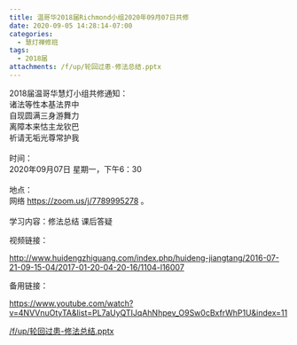```yaml
---
title: 温哥华2018届Richmond小组2020年09月07日共修
date: 2020-09-05 14:28:14-07:00
categories:
  - 慧灯禅修班
tags:
  - 2018届
attachments: /f/up/轮回过患-修法总结.pptx
---
```

2018届温哥华慧灯小组共修通知：\
诸法等性本基法界中\
自现圆满三身游舞力\
离障本来怙主龙钦巴\
祈请无垢光尊常护我\
\
时间：\
2020年09月07日 星期一，下午6：30\
\
地点：\
网络 <https://zoom.us/j/7789995278> 。\
\
学习内容：修法总结 课后答疑  

视频链接：

<!--StartFragment-->

<http://www.huidengzhiguang.com/index.php/huideng-jiangtang/2016-07-21-09-15-04/2017-01-20-04-20-16/1104-l16007>

<!--EndFragment-->

备用链接：

<!--StartFragment-->

<https://www.youtube.com/watch?v=4NVVnuOtyTA&list=PL7aUyQTIJqAhNhpev_O9Sw0cBxfrWhP1U&index=11>

[/f/up/轮回过患-修法总结.pptx](https://s3.ca-central-1.wasabisys.com/hddata/f.huidengchanxiu.net/hdv/f/up/轮回过患-修法总结.pptx)